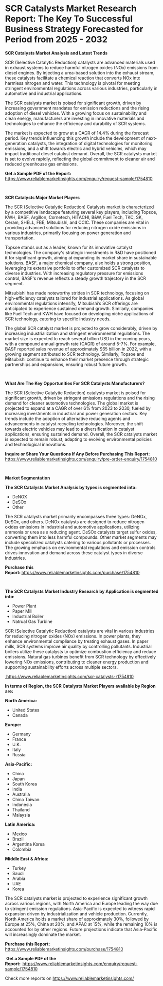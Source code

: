 <p><h1>SCR Catalysts Market Research Report: The Key To Successful Business Strategy Forecasted for Period from 2025 - 2032</h1></p><p><strong>SCR Catalysts Market Analysis and Latest Trends</strong></p>
<p><p>SCR (Selective Catalytic Reduction) catalysts are advanced materials used in exhaust systems to reduce harmful nitrogen oxides (NOx) emissions from diesel engines. By injecting a urea-based solution into the exhaust stream, these catalysts facilitate a chemical reaction that converts NOx into harmless nitrogen and water. This technology is pivotal for meeting stringent environmental regulations across various industries, particularly in automotive and industrial applications.</p><p>The SCR catalysts market is poised for significant growth, driven by increasing government mandates for emission reductions and the rising adoption of diesel vehicles. With a growing focus on sustainability and clean energy, manufacturers are investing in innovative materials and technologies to enhance the efficiency and durability of SCR systems. </p><p>The market is expected to grow at a CAGR of 14.4% during the forecast period. Key trends influencing this growth include the development of next-generation catalysts, the integration of digital technologies for monitoring emissions, and a shift towards electric and hybrid vehicles, which may impact traditional diesel catalyst demand. Overall, the SCR catalysts market is set to evolve rapidly, reflecting the global commitment to cleaner air and reduced greenhouse gas emissions.</p></p>
<p><strong>Get a Sample PDF of the Report:&nbsp;</strong> <a href="https://www.reliablemarketinsights.com/enquiry/request-sample/1754810?utm_campaign=2112&utm_medium=2&utm_source=Github&utm_content=ia&utm_term=30012025&utm_id=scr-catalysts">https://www.reliablemarketinsights.com/enquiry/request-sample/1754810</a></p>
<p>&nbsp;</p>
<p><strong>SCR Catalysts Major Market Players</strong></p>
<p><p>The SCR (Selective Catalytic Reduction) Catalysts market is characterized by a competitive landscape featuring several key players, including Topsoe, KWH, BASF, Argillon, Cornetech, HITACHI, B&W, Fuel Tech, TKC, SK, Ceram, SHELL, FBE, Mitsubishi, and CCIC. These companies are vital in providing advanced solutions for reducing nitrogen oxide emissions in various industries, primarily focusing on power generation and transportation.</p><p>Topsoe stands out as a leader, known for its innovative catalyst technologies. The company's strategic investments in R&D have positioned it for significant growth, aiming at expanding its market share in sustainable solutions. BASF, a major chemical company, also holds a strong position, leveraging its extensive portfolio to offer customized SCR catalysts to diverse industries. With increasing regulatory pressure for emissions control, BASF's revenue reflects a steady growth trajectory in the SCR segment.</p><p>Mitsubishi has made noteworthy strides in SCR technology, focusing on high-efficiency catalysts tailored for industrial applications. As global environmental regulations intensify, Mitsubishi’s SCR offerings are anticipated to experience sustained demand growth. Similarly, companies like Fuel Tech and KWH have focused on developing niche applications of SCR technology, catering to specific industry needs.</p><p>The global SCR catalyst market is projected to grow considerably, driven by increasing industrialization and stringent environmental regulations. The market size is expected to reach several billion USD in the coming years, with a compound annual growth rate (CAGR) of around 5-7%. For example, BASF reported sales revenue of approximately $65 billion in 2022, with a growing segment attributed to SCR technology. Similarly, Topsoe and Mitsubishi continue to enhance their market presence through strategic partnerships and expansions, ensuring robust future growth.</p></p>
<p>&nbsp;</p>
<p><strong>What Are The Key Opportunities For SCR Catalysts Manufacturers?</strong></p>
<p><p>The SCR (Selective Catalytic Reduction) catalysts market is poised for significant growth, driven by stringent emissions regulations and the rising demand for cleaner automotive technologies. The global market is projected to expand at a CAGR of over 6% from 2023 to 2030, fueled by increasing investments in industrial and power generation sectors. Key trends include the adoption of alternative reducing agents and advancements in catalyst recycling technologies. Moreover, the shift towards electric vehicles may lead to a diversification in catalyst applications, ensuring sustained demand. Overall, the SCR catalysts market is expected to remain robust, adapting to evolving environmental policies and technological innovations.</p></p>
<p><strong>Inquire or Share Your Questions If Any Before Purchasing This Report:</strong> <a href="https://www.reliablemarketinsights.com/enquiry/pre-order-enquiry/1754810?utm_campaign=2112&utm_medium=2&utm_source=Github&utm_content=ia&utm_term=30012025&utm_id=scr-catalysts">https://www.reliablemarketinsights.com/enquiry/pre-order-enquiry/1754810</a></p>
<p>&nbsp;</p>
<p><strong>Market Segmentation</strong></p>
<p><strong>The SCR Catalysts Market Analysis by types is segmented into:</strong></p>
<p><ul><li>DeNOX</li><li>DeSOx</li><li>Other</li></ul></p>
<p><p>The SCR catalysts market primarily encompasses three types: DeNOx, DeSOx, and others. DeNOx catalysts are designed to reduce nitrogen oxides emissions in industrial and automotive applications, utilizing ammonia or urea as a reducing agent. DeSOx catalysts target sulfur oxides, converting them into less harmful compounds. Other market segments may include specialized catalysts catering to various pollutants or processes. The growing emphasis on environmental regulations and emission controls drives innovation and demand across these catalyst types in diverse industries.</p></p>
<p><strong>Purchase this Report:&nbsp;</strong><a href="https://www.reliablemarketinsights.com/purchase/1754810?utm_campaign=2112&utm_medium=2&utm_source=Github&utm_content=ia&utm_term=30012025&utm_id=scr-catalysts">https://www.reliablemarketinsights.com/purchase/1754810</a></p>
<p>&nbsp;</p>
<p><strong>The SCR Catalysts Market Industry Research by Application is segmented into:</strong></p>
<p><ul><li>Power Plant</li><li>Paper Mill</li><li>Industrial Boiler</li><li>Natrual Gas Turbine</li></ul></p>
<p><p>SCR (Selective Catalytic Reduction) catalysts are vital in various industries for reducing nitrogen oxides (NOx) emissions. In power plants, they enhance environmental compliance by treating exhaust gases. In paper mills, SCR systems improve air quality by controlling pollutants. Industrial boilers utilize these catalysts to optimize combustion efficiency and reduce emissions. Natural gas turbines benefit from SCR technology by effectively lowering NOx emissions, contributing to cleaner energy production and supporting sustainability efforts across multiple sectors.</p></p>
<p><a href="https://www.reliablemarketinsights.com/scr-catalysts-r1754810?utm_campaign=2112&utm_medium=2&utm_source=Github&utm_content=ia&utm_term=30012025&utm_id=scr-catalysts">&nbsp;https://www.reliablemarketinsights.com/scr-catalysts-r1754810</a></p>
<p><strong>In terms of Region, the SCR Catalysts Market Players available by Region are:</strong></p>
<p>
    <p> <strong> North America: </strong>
        <ul>
            <li>United States</li>
            <li>Canada</li>
        </ul>
        </p> 
    <p> <strong> Europe: </strong>
        <ul>
            <li>Germany</li>
            <li>France</li>
            <li>U.K.</li>
            <li>Italy</li>
            <li>Russia</li>
        </ul>
        </p> 
    <p> <strong> Asia-Pacific: </strong>
        <ul>
            <li>China</li>
            <li>Japan</li>
            <li>South Korea</li>
            <li>India</li>
            <li>Australia</li>
            <li>China Taiwan</li>
            <li>Indonesia</li>
            <li>Thailand</li>
            <li>Malaysia</li>
        </ul>
        </p> 
    <p> <strong> Latin America: </strong>
        <ul>
            <li>Mexico</li>
            <li>Brazil</li>
            <li>Argentina Korea</li>
            <li>Colombia</li>
        </ul>
        </p> 
    <p> <strong> Middle East & Africa: </strong>
        <ul>
            <li>Turkey</li>
            <li>Saudi</li>
            <li>Arabia</li>
            <li>UAE</li>
            <li>Korea</li>
        </ul>
    </p>
    </p>
<p><p>The SCR catalysts market is projected to experience significant growth across various regions, with North America and Europe leading the way due to stringent emission regulations. Asia-Pacific is expected to witness rapid expansion driven by industrialization and vehicle production. Currently, North America holds a market share of approximately 30%, followed by Europe at 25%, China at 20%, and APAC at 15%, while the remaining 10% is accounted for by other regions. Future projections indicate that Asia-Pacific will increasingly dominate the market.</p></p>
<p><strong>Purchase this Report: </strong><a href="https://www.reliablemarketinsights.com/purchase/1754810?utm_campaign=2112&utm_medium=2&utm_source=Github&utm_content=ia&utm_term=30012025&utm_id=scr-catalysts">https://www.reliablemarketinsights.com/purchase/1754810</a></p>
<p>&nbsp;<strong>Get a Sample PDF of the Report:&nbsp;&nbsp;</strong><a href="https://www.reliablemarketinsights.com/enquiry/request-sample/1754810?utm_campaign=2112&utm_medium=2&utm_source=Github&utm_content=ia&utm_term=30012025&utm_id=scr-catalysts">https://www.reliablemarketinsights.com/enquiry/request-sample/1754810</a></p>
<p><strong></strong></p>
<p>Check more reports on <a href="https://www.reliablemarketinsights.com/?utm_campaign=2112&utm_medium=2&utm_source=Github&utm_content=ia&utm_term=30012025&utm_id=scr-catalysts">https://www.reliablemarketinsights.com/</a></p>